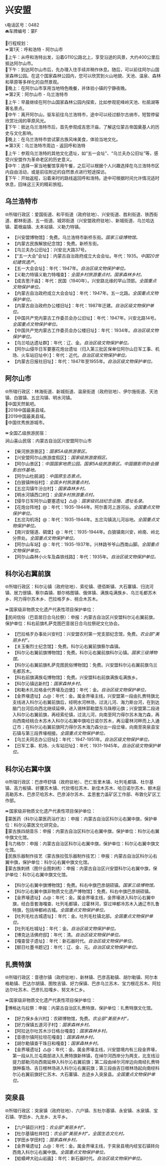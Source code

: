 # 兴安盟  
📞电话区号：0482  
🚘车牌编号：蒙F  

🧭行程规划：  
⏩第1天：呼和浩特 - 阿尔山市  
🔸上午：从呼和浩特出发，沿着G110公路北上，享受沿途的风景，大约400公里后抵达阿尔山市。  
🔸下午：到达阿尔山市后，先办理入住手续并稍作休息。随后，可以前往阿尔山国家森林公园。在这个国家森林公园内，您可以欣赏到火山地貌、天池、温泉、森林和草原等多样化的自然景观。  
🔸晚上：在阿尔山市享用当地特色晚餐，并体验小镇的宁静夜晚。  
⏩第2天：阿尔山市 - 乌兰浩特市  
🔸上午：早晨继续在阿尔山国家森林公园内探索，比如参观驼峰岭天池、杜鹃湖等著名景点。  
🔸中午：离开阿尔山，驱车前往乌兰浩特市，途中可以经过额尔古纳市，短暂停留欣赏壮阔的草原风光。  
🔸下午：抵达乌兰浩特市后，首先参观成吉思汗庙，了解这位蒙古帝国奠基人的历史与文化影响。  
🔸晚上：在乌兰浩特市尝试蒙古族风味美食，体验当地文化。  
⏩第3天：乌兰浩特市周边 - 返回呼和浩特  
🔸上午：参观乌兰浩特的其他文化遗址，如“五一会址”、“乌兰夫办公旧址”等，感受兴安盟作为革命老区的历史意义。  
🔸中午：选择一家当地餐馆享用午餐，之后可以根据个人兴趣选择在乌兰浩特市区内自由活动，或是前往附近的自然景点进行短途探访。  
🔸下午：开始返程，沿着来时的路线返回呼和浩特。途中可根据时间允许情况适时休息，回味这三天的精彩旅程。  

## 乌兰浩特市  
🌐所辖行政区：爱国街道、和平街道（政府驻地）、兴安街道、胜利街道、铁西街道、都林街道、五一街道、城郊街道（兴安盟政府驻地）、新城街道、乌兰哈达镇、葛根庙镇、太本站镇、义勒力特镇。  

* 【兴安盟博物馆】：免费。乌兰浩特市新桥东街。*国家三级博物馆。*  
* 【内蒙古民族解放纪念馆】：免费。新桥东街。  
* 【乌兰夫办公旧址】：兴安北大路37号。  
* 【“五一大会”会址】：内蒙古自治政府成立大会会址。年代：1935。*中国20世纪建筑遗产。*  
* 【五一大会会址】：年代：1947年。*自治区级文物保护单位。*  
* 【义勒力特镇义勒力特嘎查】：*全国乡村旅游重点村。国家森林乡村。*  
* 【成吉思汗庙】：年代：民国（1940年）。兴安路北缘的罕山顶部。*全国重点文物保护单位。*  
* 【内蒙古自治政府成立大会会址】：年代：1947年。五一北路。*全国重点文物保护单位。*  
* 【内蒙古自治政府办公楼旧址】：年代：1987年迁建。*自治区级文物保护单位。*  
* 【中国共产党内蒙古工作委员会办公旧址】：年代：1947年。兴安北路14号。*全国重点文物保护单位。*  
* 【中国共产党内蒙古工作委员会办公楼旧址】：年代：1934年。*自治区级文物保护单位。*  
* 【乌兰哈达遗址群】：年代：辽、金。*自治区级文物保护单位。*  
* 【阿尔山侵华日军要塞花炮台遗址（归入第三批区保单位阿尔山日军工事、机场、火车站旧址中）】：年代：近代。*自治区级文物保护单位。*  
* 【内蒙古日报社旧址】：年代：1947年至1955年。*自治区级文物保护单位。*  

## 阿尔山市  
🌐所辖行政区：林海街道、新城街道、温泉街道（政府驻地）、伊尔施街道、天池镇、白狼镇、五岔沟镇、明水河镇。  
🚩中国天然氧吧。  
🏅2018中国最美县域。  
🏅2019中国最美县域。  
🏅中国优秀旅游城市。  

⏩全国乙级旅游民宿：  
涧山喜山民宿：内蒙古自治区兴安盟阿尔山市  

* 【柴河旅游景区】：*国家5A级旅游景区。*  
* 【兴安盟阿尔山旅游度假区】：*国家级旅游度假区。*  
* 【阿尔山景区】：*中国国家地质公园。国家5A级旅游景区。中国摄影师协会摄影创作基地。*  
* 【阿尔山杜鹃湖】：*中国原生态景点。*  
* 【白狼镇林俗村】：*全国乡村旅游重点村。*  
* 【五岔沟镇牛汾台村】：*国家森林乡村。*  
* 【明水河镇西口村】：*全国乡村旅游重点村。*  
* 【侵华日军阿尔山要塞遗址】△@：*国家级抗战纪念设施、遗址名录。*  
* 【花炮台阵地】@：年代：1935-1944年。阿尔善河上游河谷。*全国重点文物保护单位。*  
* 【五岔沟机场】@：年代：1935-1944年。五岔沟镇洮儿河谷地。*全国重点文物保护单位。*  
* 【南兴安隧道、碉堡】@：年代：1935-1944年。白狼镇南兴安，岭南、岭北分界处。*全国重点文物保护单位。*  
* 【阿尔山车站】@：年代：1935-1937年。兴林路爷爷山西南山脚。*全国重点文物保护单位。*  
* 【阿尔山森林小火车及森铁线路】：年代：1935年。*自治区级文物保护单位。*  

## 科尔沁右翼前旗  
🌐所辖行政区：科尔沁镇（政府驻地）、索伦镇、德佰斯镇、大石寨镇、归流河镇、居力很镇、察尔森镇、额尔格图镇、俄体镇、满族屯满族乡、乌兰毛都苏木乡、阿力得尔苏木乡、巴拉格歹乡、桃合木苏木。  

⏩国家级非物质文化遗产代表性项目保护单位：  
🔸民间信俗（巴音居日合乌拉祭）：申报：内蒙古自治区兴安盟科尔沁右翼前旗，保护单位：科右前旗札萨克图巴音居日合乌拉祭祀文化协会。  

* 【巴拉格歹办事处兴安村】：兴安盟农村第一党支部纪念馆，免费。*农业部“美丽乡村”。*  
* 【关玉衡烈士纪念馆】：免费。科尔沁右翼前旗察尔森镇。  
* 【科尔沁右翼前旗博物馆】：免费。科尔沁右翼前旗科尔沁镇。*国家三级博物馆。*  
* 【科尔沁右翼前旗札萨克图民俗博物馆】：免费。兴安盟科尔沁右翼前旗乌兰毛都苏木。  
* 【科右前旗满族屯博物馆】：免费。兴安盟科右前旗满族屯满族乡。  
* 【科尔沁镇远新村】：*国家森林乡村。*  
* 【和勒木扎拉格金代界壕及边堡】：年代：金。*自治区级文物保护单位。*  
* 【金界壕遗址】△@：年代：金。属金界壕主线，兴安盟第一段由扎赉特旗北支线进入科尔沁右翼前旗后，经明水河林场，过洮儿河、海力斯台河，在到达脑门台河后向西北继续延伸，进入锡林郭勒盟东乌珠穆沁旗；兴安盟第二段进入科尔沁右翼前旗，再经索伦镇，过洮儿河，向南至阿力得尔苏木海力森，再向西南经桃合木苏木入科尔沁右翼中旗哈日诺尔苏木，再沿霍林河畔而上入通辽市；在科尔沁右翼前旗阿力得尔苏木海力森分出一段岔壕，向南至突泉县宝石镇与第三段界壕相接。*全国重点文物保护单位。*  
* 【乌兰夫同志办公旧址】：年代：1947-1951年。*自治区级文物保护单位。*  
* 【日军工事、机场、火车站旧址】：年代：1931-1945年。*自治区级文物保护单位。*  

## 科尔沁右翼中旗  
🌐所辖行政区：巴彦呼舒镇（政府驻地）、巴仁哲里木镇、吐列毛都镇、杜尔基镇、高力板镇、好腰苏木镇、代钦塔拉苏木、新佳木苏木、哈日诺尔苏木、额木庭高勒苏木、巴彦茫哈苏木、巴彦淖尔苏木、孟恩套力盖矿区工作部、布敦化矿区工作部。  

⏩国家级非物质文化遗产代表性项目保护单位：  
🔸蒙医药（科尔沁蒙医药浴疗法）：申报：内蒙古自治区科尔沁右翼中旗，保护单位：科尔沁蒙医文化研究会。  
🔸蒙古族四胡音乐：申报：内蒙古自治区科尔沁右翼中旗，保护单位：科尔沁右翼中旗文化馆。  
🔸乌力格尔：申报：内蒙古自治区科尔沁右翼中旗，保护单位：科尔沁右翼中旗文化馆。  
🔸民族乐器制作技艺（蒙古族拉弦乐器制作技艺）：申报：内蒙古自治区科尔沁右翼中旗，保护单位：科尔沁右翼中旗文化馆。  
🔸蒙古族刺绣（图什业图刺绣）：申报：内蒙古自治区兴安盟科尔沁右翼中旗，保护单位：科尔沁右翼中旗文化馆。  

* 【科尔沁右翼中旗博物馆】：免费。科右中旗巴彦胡硕镇。*国家三级博物馆。*  
* 【科尔沁右翼中旗非物质文化遗产博物馆】：免费。科右中旗巴彦胡硕镇。  
* 【金界壕遗址】△@：年代：金。属金界壕主线，金界壕进入科尔沁右翼中旗，经白音套海嘎查、吐列毛都镇，过霍林河，穿过坤都冷苏木入通辽市扎鲁特旗，包括坤都岭古城。*全国重点文物保护单位。*  
* 【吐列毛杜古城遗址】：年代：金。吐列毛杜镇北部。*全国重点文物保护单位。*  
* 【吐列毛杜城址】：年代：金。*自治区级文物保护单位。*  
* 【博克达活佛府邸】：年代：清。*自治区级文物保护单位。*  
* 【嘎查营子遗址】：年代：新石器时代。*自治区级文物保护单位。*  
* 【额日吐墨书题记】：年代：辽、金、元。*自治区级文物保护单位。*  

## 扎赉特旗  
🌐所辖行政区：音德尔镇（政府驻地）、新林镇、巴彦高勒镇、胡尔勒镇、阿尔本格勒镇、巴达尔胡镇、图牧吉镇、好力保镇、巴彦乌兰苏木、宝力根花苏木、阿拉达尔吐苏木、巴彦扎拉嘎乡、努文木仁乡。  

⏩国家级非物质文化遗产代表性项目保护单位：  
🔸博格达乌拉祭：申报：内蒙古自治区扎赉特旗，保护单位：扎赉特旗文化馆。  

* 【好力保乡永兴村】：农耕博物馆，免费。*农业部“美丽乡村”。*  
* 【好力保镇五道河子村】：*国家森林乡村。*  
* 【阿拉达尔吐苏木沙日格台嘎查】：*国家森林乡村。*  
* 【音德尔镇阿拉坦花嘎查】：*国家森林乡村。*  
* 【胡尔勒镇查干珠日和嘎查】：*国家森林乡村。*  
* 【金界壕遗址】△@：年代：金。属金界壕主线，兴安盟境内有三段金界壕，第一段从扎兰屯南部进入扎赉特旗新林镇，在绰尔河西岸分为两支，北支线沿提力部勒河向西南延伸入科尔沁右翼前旗；第二段由绰尔河岸边向南经扎赉特旗种畜场、吉日根林场进入科尔沁右翼前旗；第三段由吉日根林场起向南经科尔沁右翼前旗好仁苏木、大石寨镇、古迹乡入突泉县。*全国重点文物保护单位。*  

## 突泉县  
🌐所辖行政区：突泉镇（政府驻地）、六户镇、东杜尔基镇、永安镇、水泉镇、宝石镇、学田乡、九龙乡、太平乡。  

* 【六户镇巨兴村】：*农业部“美丽乡村”。*  
* 【杜尔基镇杜祥村】：*农业部“美丽乡村”。全国生态文化村。*  
* 【学田乡学田村】：*国家森林乡村。*  
* 【金界壕遗址】△@：年代：金。属金界壕主线，于突泉县境内经宝石镇转向西南入科尔沁右翼中旗。*全国重点文物保护单位。*  
* 【蛤蟆岬大砬山岩画】：年代：新石器时代。*自治区级文物保护单位。*  
